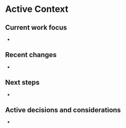 # Active Context

## Current work focus
- 

## Recent changes
- 

## Next steps
- 

## Active decisions and considerations
-